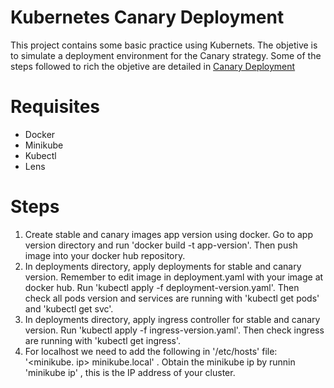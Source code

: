 # Kubernetes Canary Deployment

This project contains some basic practice using Kubernets. The objetive is to simulate a deployment environment for the Canary strategy.
Some of the steps followed to rich the objetive are detailed in [Canary Deployment](https://kubernetes.github.io/ingress-nginx/examples/canary/)

# Requisites

* Docker
* Minikube
* Kubectl
* Lens

# Steps

1. Create stable and canary images app version using docker. Go to app version directory and run 'docker build -t app-version'. Then push image into your docker hub repository.
2. In deployments directory, apply deployments for stable and canary version. Remember to edit image in deployment.yaml with your image at docker hub. Run 'kubectl apply -f deployment-version.yaml'. Then check all pods version and services are running with 'kubectl get pods' and 'kubectl get svc'.
3. In deployments directory, apply ingress controller for stable and canary version. Run 'kubectl apply -f ingress-version.yaml'. Then check ingress are running with 'kubectl get ingress'.
4. For localhost we need to add the following in '/etc/hosts' file: '<minikube. ip> minikube.local' . Obtain the minikube ip by runnin 'minikube ip' , this is the IP address of your cluster.